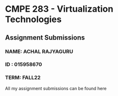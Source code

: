 # CMPE 283 - Virtualization Technologies
## Assignment Submissions


### NAME: ACHAL RAJYAGURU
### ID : 015958670
### TERM: FALL22

All my assignment submissions can be found here
